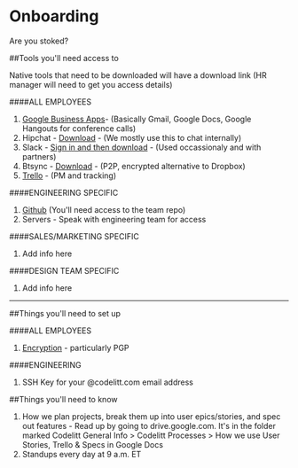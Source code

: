 Onboarding
========

Are you stoked?

##Tools you'll need access to

Native tools that need to be downloaded will have a download link
(HR manager will need to get you access details)

####ALL EMPLOYEES

1. [Google Business Apps](google.com/a/codelitt.com)- (Basically Gmail, Google Docs, Google Hangouts for conference calls)
2. Hipchat - [Download](https://www.hipchat.com/downloads) - (We mostly use this to chat internally)
3. Slack - [Sign in and then download](https://slack.com/) - (Used occassionaly and with partners)
4. Btsync - [Download](http://getsync.com/) - (P2P, encrypted alternative to Dropbox)
5. [Trello](https://trello.com/) - (PM and tracking)

####ENGINEERING SPECIFIC

1. [Github](http://github.com/codelittinc) (You'll need access to the team repo)
2. Servers - Speak with engineering team for access

####SALES/MARKETING SPECIFIC

1. Add info here


####DESIGN TEAM SPECIFIC

1. Add info here

-------

##Things you'll need to set up

####ALL EMPLOYEES

1. [Encryption](/best_practices/encryption.md) - particularly PGP 



####ENGINEERING

1. SSH Key for your @codelitt.com email address



##Things you'll need to know

1. How we plan projects, break them up into user epics/stories, and spec out features - Read up by going to drive.google.com. It's in the folder marked Codelitt General Info > Codelitt Processes > How we use User Stories, Trello & Specs in Google Docs
2. Standups every day at 9 a.m. ET


